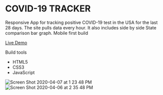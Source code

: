 # COVID-19 TRACKER


Responsive App for tracking  positive COVID-19 test in the USA for the last 28 days. The site pulls data every hour. It also includes side by side State comparison bar graph. Mobile first build

[Live  Demo
](https://covid-state-tracker.now.sh/)

Build tools

 - HTML5
 - CSS3
 - JavaScript

![Screen Shot 2020-04-07 at 1 23 48 PM](https://user-images.githubusercontent.com/6277603/78808283-0e3bea00-797a-11ea-9011-87efa4e3b500.png)
![Screen Shot 2020-04-06 at 2 35 48 PM](https://user-images.githubusercontent.com/6277603/78808286-0ed48080-797a-11ea-8a84-7d0a5bfa7af5.png)
